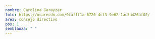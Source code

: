 ```yaml
---
nombre: Carolina Garayzar
foto: https://ucarecdn.com/9fafff1a-6720-4cf3-9e62-1ac5a426af02/
area: consejo directivo
pos: 1
semblanza: " "
---
```

